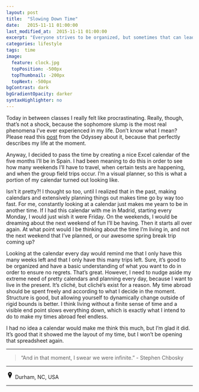 ```yaml
---
layout: post
title:  "Slowing Down Time"
date:   2015-11-11 01:00:00
last_modified_at:  2015-11-11 01:00:00
excerpt: "Everyone strives to be organized, but sometimes that can lead to your greatest demise..."
categories: lifestyle
tags:  time
image:
  feature: clock.jpg
  topPosition: -500px
  topThumbnail: -200px
  topNext: -500px
bgContrast: dark
bgGradientOpacity: darker
syntaxHighlighter: no
---
```


Today in between classes I really felt like procrastinating. Really, though, that’s not a shock, because the sophomore slump is the most real phenomena I’ve ever experienced in my life. Don’t know what I mean? Please read this <a href="http://theodysseyonline.com/saint-michaels/10-signs-sophomore-slump/204404" target="_blank">post</a> from the Odyssey about it, because that perfectly describes my life at the moment.

Anyway, I decided to pass the time by creating a nice Excel calendar of the five months I’ll be in Spain. I had been meaning to do this in order to see how many weekends I’ll have to travel, when certain tests are happening, and when the group field trips occur. I’m a visual planner, so this is what a portion of my calendar turned out looking like.

<div class="img img--fullContainer img--14xLeading" style="background-image: url({{ site.baseurl_posts_img }}calendar_sample.jpg);"></div>

Isn’t it pretty?! I thought so too, until I realized that in the past, making calendars and extensively planning things out makes time go by way too fast. For me, constantly looking at a calendar just makes me yearn to be in another time. If I had this calendar with me in Madrid, starting every Monday, I would just wish it were Friday. On the weekends, I would be dreaming about the next weekend of fun I’ll be having. Then it starts all over again. At what point would I be thinking about the time I’m living in, and not the next weekend that I’ve planned, or our awesome spring break trip coming up?

Looking at the calendar every day would remind me that I only have this many weeks left and that I only have this many trips left. Sure, it’s good to be organized and have a basic understanding of what you want to do in order to ensure no regrets. That’s great. However, I need to nudge aside my extreme need of pretty calendars and planning every day, because I want to live in the present. It’s cliché, but cliché’s exist for a reason. My time abroad should be spent freely and according to what I decide in the moment. Structure is good, but allowing yourself to dynamically change outside of rigid bounds is better. I think living without a finite sense of time and a visible end point slows everything down, which is exactly what I intend to do to make my times abroad feel endless.

I had no idea a calendar would make me think this much, but I’m glad it did. It’s good that it showed me the layout of my time, but I won’t be opening that spreadsheet again.

<hr></hr>

<blockquote class="largeQuote">“And in that moment, I swear we were infinite.” - Stephen Chbosky</blockquote>

<hr></hr>

<img src="/assets/images/location.png" height=20px width=20px/> Durham, NC, USA

<hr></hr>
